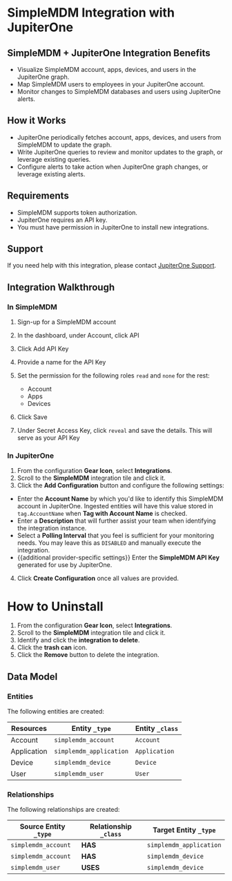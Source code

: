 # SimpleMDM Integration with JupiterOne

## SimpleMDM + JupiterOne Integration Benefits

- Visualize SimpleMDM account, apps, devices, and users in the JupiterOne graph.
- Map SimpleMDM users to employees in your JupiterOne account.
- Monitor changes to SimpleMDM databases and users using JupiterOne alerts.

## How it Works

- JupiterOne periodically fetches account, apps, devices, and users from
  SimpleMDM to update the graph.
- Write JupiterOne queries to review and monitor updates to the graph, or
  leverage existing queries.
- Configure alerts to take action when JupiterOne graph changes, or leverage
  existing alerts.

## Requirements

- SimpleMDM supports token authorization.
- JupiterOne requires an API key.
- You must have permission in JupiterOne to install new integrations.

## Support

If you need help with this integration, please contact
[JupiterOne Support](https://support.jupiterone.io).

## Integration Walkthrough

### In SimpleMDM

1. Sign-up for a SimpleMDM account
2. In the dashboard, under Account, click API
3. Click Add API Key
4. Provide a name for the API Key
5. Set the permission for the following roles `read` and `none` for the rest:

   - Account
   - Apps
   - Devices

6. Click Save
7. Under Secret Access Key, click `reveal` and save the details. This will serve
   as your API Key

### In JupiterOne

1. From the configuration **Gear Icon**, select **Integrations**.
2. Scroll to the **SimpleMDM** integration tile and click it.
3. Click the **Add Configuration** button and configure the following settings:

- Enter the **Account Name** by which you'd like to identify this SimpleMDM
  account in JupiterOne. Ingested entities will have this value stored in
  `tag.AccountName` when **Tag with Account Name** is checked.
- Enter a **Description** that will further assist your team when identifying
  the integration instance.
- Select a **Polling Interval** that you feel is sufficient for your monitoring
  needs. You may leave this as `DISABLED` and manually execute the integration.
- {{additional provider-specific settings}} Enter the **SimpleMDM API Key**
  generated for use by JupiterOne.

4. Click **Create Configuration** once all values are provided.

# How to Uninstall

1. From the configuration **Gear Icon**, select **Integrations**.
2. Scroll to the **SimpleMDM** integration tile and click it.
3. Identify and click the **integration to delete**.
4. Click the **trash can** icon.
5. Click the **Remove** button to delete the integration.

<!-- {J1_DOCUMENTATION_MARKER_START} -->
<!--
********************************************************************************
NOTE: ALL OF THE FOLLOWING DOCUMENTATION IS GENERATED USING THE
"j1-integration document" COMMAND. DO NOT EDIT BY HAND! PLEASE SEE THE DEVELOPER
DOCUMENTATION FOR USAGE INFORMATION:

https://github.com/JupiterOne/sdk/blob/main/docs/integrations/development.md
********************************************************************************
-->

## Data Model

### Entities

The following entities are created:

| Resources   | Entity `_type`          | Entity `_class` |
| ----------- | ----------------------- | --------------- |
| Account     | `simplemdm_account`     | `Account`       |
| Application | `simplemdm_application` | `Application`   |
| Device      | `simplemdm_device`      | `Device`        |
| User        | `simplemdm_user`        | `User`          |

### Relationships

The following relationships are created:

| Source Entity `_type` | Relationship `_class` | Target Entity `_type`   |
| --------------------- | --------------------- | ----------------------- |
| `simplemdm_account`   | **HAS**               | `simplemdm_application` |
| `simplemdm_account`   | **HAS**               | `simplemdm_device`      |
| `simplemdm_user`      | **USES**              | `simplemdm_device`      |

<!--
********************************************************************************
END OF GENERATED DOCUMENTATION AFTER BELOW MARKER
********************************************************************************
-->
<!-- {J1_DOCUMENTATION_MARKER_END} -->
